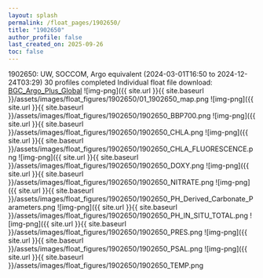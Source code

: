 ```yaml
---
layout: splash
permalink: /float_pages/1902650/
title: "1902650"
author_profile: false
last_created_on: 2025-09-26
toc: false
---
```

 
1902650: UW, SOCCOM, Argo equivalent (2024-03-01T16:50 to 2024-12-24T03:29)
30 profiles completed
Individual float file download: [BGC_Argo_Plus_Global](https://ftp.soest.hawaii.edu/bgc_argo_plus/Individual_Floats/outliers_removed/1902650_Sprof_processed.nc)
![img-png]({{ site.url }}{{ site.baseurl }}/assets/images/float_figures/1902650/01_1902650_map.png
![img-png]({{ site.url }}{{ site.baseurl }}/assets/images/float_figures/1902650/1902650_BBP700.png
![img-png]({{ site.url }}{{ site.baseurl }}/assets/images/float_figures/1902650/1902650_CHLA.png
![img-png]({{ site.url }}{{ site.baseurl }}/assets/images/float_figures/1902650/1902650_CHLA_FLUORESCENCE.png
![img-png]({{ site.url }}{{ site.baseurl }}/assets/images/float_figures/1902650/1902650_DOXY.png
![img-png]({{ site.url }}{{ site.baseurl }}/assets/images/float_figures/1902650/1902650_NITRATE.png
![img-png]({{ site.url }}{{ site.baseurl }}/assets/images/float_figures/1902650/1902650_PH_Derived_Carbonate_Parameters.png
![img-png]({{ site.url }}{{ site.baseurl }}/assets/images/float_figures/1902650/1902650_PH_IN_SITU_TOTAL.png
![img-png]({{ site.url }}{{ site.baseurl }}/assets/images/float_figures/1902650/1902650_PRES.png
![img-png]({{ site.url }}{{ site.baseurl }}/assets/images/float_figures/1902650/1902650_PSAL.png
![img-png]({{ site.url }}{{ site.baseurl }}/assets/images/float_figures/1902650/1902650_TEMP.png
